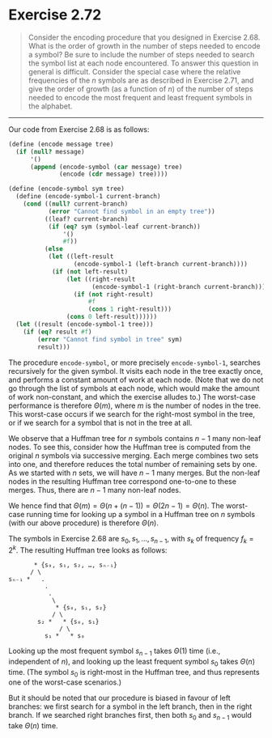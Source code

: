 # Exercise 2.72

> Consider the encoding procedure that you designed in Exercise 2.68.
> What is the order of growth in the number of steps needed to encode a symbol?
> Be sure to include the number of steps needed to search the symbol list at each node encountered.
> To answer this question in general is difficult.
> Consider the special case where the relative frequencies of the $n$ symbols are as described in Exercise 2.71, and give the order of growth (as a function of $n$) of the number of steps needed to encode the most frequent and least frequent symbols in the alphabet.

---

Our code from Exercise 2.68 is as follows:
```scheme
(define (encode message tree)
  (if (null? message)
      '()
      (append (encode-symbol (car message) tree)
              (encode (cdr message) tree))))

(define (encode-symbol sym tree)
  (define (encode-symbol-1 current-branch)
    (cond ((null? current-branch)
           (error "Cannot find symbol in an empty tree"))
          ((leaf? current-branch)
           (if (eq? sym (symbol-leaf current-branch))
               '()
               #f))
          (else
           (let ((left-result
                  (encode-symbol-1 (left-branch current-branch))))
            (if (not left-result)
                (let ((right-result
                       (encode-symbol-1 (right-branch current-branch))))
                  (if (not right-result)
                      #f
                      (cons 1 right-result)))
                (cons 0 left-result))))))
  (let ((result (encode-symbol-1 tree)))
    (if (eq? result #f)
        (error "Cannot find symbol in tree" sym)
        result)))
```
The procedure `encode-symbol`, or more precisely `encode-symbol-1`, searches recursively for the given symbol.
It visits each node in the tree exactly once, and performs a constant amount of work at each node.
(Note that we do not go through the list of symbols at each node, which would make the amount of work non-constant, and which the exercise alludes to.)
The worst-case performance is therefore $Θ(m)$, where $m$ is the number of nodes in the tree.
This worst-case occurs if we search for the right-most symbol in the tree, or if we search for a symbol that is not in the tree at all.

We observe that a Huffman tree for $n$ symbols contains $n - 1$ many non-leaf nodes.
To see this, consider how the Huffman tree is computed from the original $n$ symbols via successive merging.
Each merge combines two sets into one, and therefore reduces the total number of remaining sets by one.
As we started with $n$ sets, we will have $n - 1$ many merges.
But the non-leaf nodes in the resulting Huffman tree correspond one-to-one to these merges.
Thus, there are $n - 1$ many non-leaf nodes.

We hence find that $Θ(m) = Θ(n + (n - 1)) = Θ(2n - 1) = Θ(n)$.
The worst-case running time for looking up a symbol in a Huffman tree on $n$ symbols (with our above procedure) is therefore $Θ(n)$.

The symbols in Exercise 2.68 are $s_0, s_1, …, s_{n - 1}$, with $s_k$ of frequency $f_k = 2^k$.
The resulting Huffman tree looks as follows:
```text
       * {s₀, s₁, s₂, …, sₙ₋₁}
      / \
sₙ₋₁ *   .
          .
           .
            \
             * {s₀, s₁, s₂}
            / \
        s₂ *   * {s₀, s₁}
              / \
          s₁ *   * s₀
```

Looking up the most frequent symbol $s_{n - 1}$ takes $Θ(1)$ time (i.e., independent of $n$), and looking up the least frequent symbol $s_0$ takes $Θ(n)$ time.
(The symbol $s_0$ is right-most in the Huffman tree, and thus represents one of the worst-case scenarios.)

But it should be noted that our procedure is biased in favour of left branches:
we first search for a symbol in the left branch, then in the right branch.
If we searched right branches first, then both $s_0$ and $s_{n - 1}$ would take $Θ(n)$ time.
